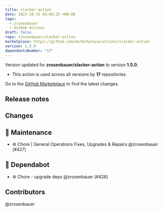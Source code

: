 ```yaml
---
title: slacker-action
date: 2023-10-31 03:09:25 +00:00
tags:
  - zrosenbauer
  - GitHub Actions
draft: false
repo: zrosenbauer/slacker-action
marketplace: https://github.com/marketplace/actions/slacker-action
version: 1.5.0
dependentsNumber: "17"
---
```



Version updated for **zrosenbauer/slacker-action** to version **1.5.0**.
- This action is used across all versions by **17** repositories.

Go to the [GitHub Marketplace](https://github.com/marketplace/actions/slacker-action) to find the latest changes.

## Release notes

## Changes

## 🧰 Maintenance

- :gear: Chore | General Operations Fixes, Upgrades & Repairs @zrosenbauer (#427)

## 🤖 Dependabot

- :gear: Chore - upgrade deps @zrosenbauer (#426)

## Contributors

@zrosenbauer

